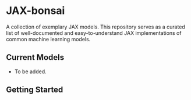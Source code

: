 # JAX-bonsai

A collection of exemplary JAX models. This repository serves as a curated list of well-documented and easy-to-understand JAX implementations of common machine learning models.

## Current Models

* To be added.

## Getting Started


